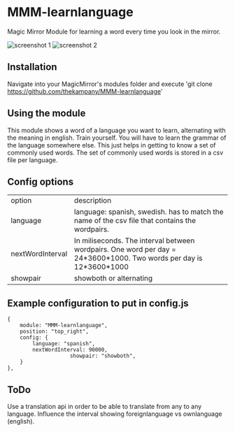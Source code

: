 # MMM-learnlanguage

Magic Mirror Module for learning a word every time you look in the mirror.

![screenshot 1](https://github.com/thekampany/MMM-learnlanguage/blob/master/screenshot-MMM-learnlanguage-1.png)
![screenshot 2](https://github.com/thekampany/MMM-learnlanguage/blob/master/screenshot-MMM-learnlanguage-2.png)

## Installation
Navigate into your MagicMirror's modules folder and execute 'git clone https://github.com/thekampany/MMM-learnlanguage'

## Using the module
This module shows a word of a language you want to learn, alternating with the meaning in english. Train yourself.
You will have to learn the grammar of the language somewhere else. This just helps in getting to know a set of commonly used words.
The set of commonly used words is stored in a csv file per language. 
  
## Config options
<table>
<tr><td>option</td><td>description</td></tr>
<tr><td>language</td><td>language: spanish, swedish. has to match the name of the csv file that contains the wordpairs.</td></tr>
<tr><td>nextWordInterval</td><td>In miliseconds. The interval between wordpairs. One word per day = 24*3600*1000. Two words per day is 12*3600*1000</td></tr>
<tr><td>showpair</td><td>showboth or alternating</td></tr>
</table>

## Example configuration to put in config.js
    {
		module: "MMM-learnlanguage",
		position: "top_right",
		config: {
			language: "spanish",
			nextWordInterval: 90000, 
                        showpair: "showboth",
	  	}
  	},

## ToDo
Use a translation api in order to be able to translate from any to any language.
Influence the interval showing foreignlanguage vs ownlanguage (english).
